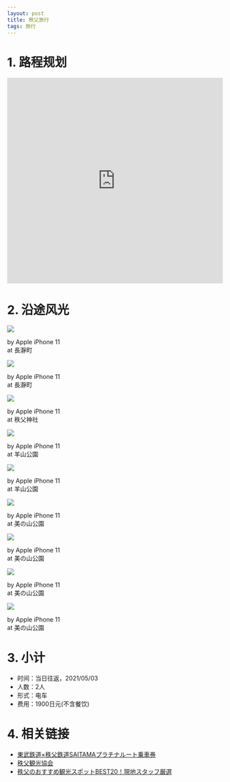 ```yaml
---
layout: post
title: 秩父旅行
tags: 旅行
---
```


# 1. 路程规划

<iframe src="https://www.google.com/maps/embed?pb=!1m18!1m12!1m3!1d206659.60671987318!2d138.79890922413708!3d35.9700476540992!2m3!1f0!2f0!3f0!3m2!1i1024!2i768!4f13.1!3m3!1m2!1s0x601eb0c30e7fa8ab%3A0x3192a5938ec85b4f!2z5Z-8546J5Y6_56ep54i25biC!5e0!3m2!1szh-CN!2sjp!4v1635927973663!5m2!1szh-CN!2sjp" width="100%" height="480" style="border:0;" loading="lazy"></iframe>

# 2. 沿途风光

<div class="gallery">
    <div class="item">
        <img src="/assets/src/a-travel-at-chichibu/pic1.jpeg">
        <p>by Apple iPhone 11<br>at 長瀞町</p>
    </div>
    <div class="item">
        <img src="/assets/src/a-travel-at-chichibu/pic2.jpeg">
        <p>by Apple iPhone 11<br>at 長瀞町</p>
    </div>
    <div class="item">
        <img src="/assets/src/a-travel-at-chichibu/pic3.jpeg">
        <p>by Apple iPhone 11<br>at 秩父神社</p>
    </div>
    <div class="item">
        <img src="/assets/src/a-travel-at-chichibu/pic4.jpeg">
        <p>by Apple iPhone 11<br>at 羊山公園</p>
    </div>
    <div class="item">
        <img src="/assets/src/a-travel-at-chichibu/pic5.jpeg">
        <p>by Apple iPhone 11<br>at 羊山公園</p>
    </div>
    <div class="item">
        <img src="/assets/src/a-travel-at-chichibu/pic6.jpeg">
        <p>by Apple iPhone 11<br>at 美の山公園</p>
    </div>
    <div class="item">
        <img src="/assets/src/a-travel-at-chichibu/pic7.jpeg">
        <p>by Apple iPhone 11<br>at 美の山公園</p>
    </div>
    <div class="item">
        <img src="/assets/src/a-travel-at-chichibu/pic8.jpeg">
        <p>by Apple iPhone 11<br>at 美の山公園</p>
    </div>
    <div class="item">
        <img src="/assets/src/a-travel-at-chichibu/pic9.jpeg">
        <p>by Apple iPhone 11<br>at 美の山公園</p>
    </div>
</div>

# 3. 小计

- 时间：当日往返，2021/05/03
- 人数：2人
- 形式：电车
- 费用：1900日元(不含餐饮)

# 4. 相关链接

- [東武鉄道×秩父鉄道SAITAMAプラチナルート乗車券](https://www.tobu.co.jp/odekake/ticket/tokyo-shitamachi/saitama_platinum.html)
- [秩父観光協会](http://www.chichibuji.gr.jp)
- [秩父のおすすめ観光スポットBEST20！現地スタッフ厳選](https://travel.rakuten.co.jp/mytrip/ranking/spot-chichibu)